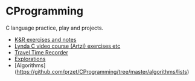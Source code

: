 # CProgramming

C language practice, play and projects.

* [K&R exercises and notes](https://github.com/przet/CProgramming/tree/master/K%26R)
* [Lynda C video course (Artzi) exercises etc](https://github.com/przet/CProgramming/tree/master/Source)
* [Travel Time Recorder](https://github.com/przet/CProgramming/tree/master/Application/TravelTimeRecorder)
* [Explorations](https://github.com/przet/CProgramming/tree/master/explorations)
* [Algorithms] (https://github.com/przet/CProgramming/tree/master/algorithms/lists)
